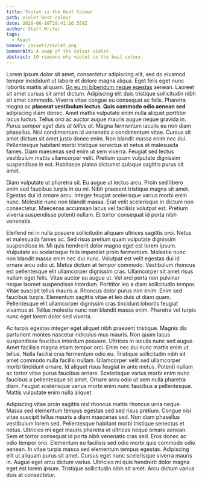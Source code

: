 ```yaml
---
title: Violet is the Best Colour
path: violet-best-colour
date: 2020-06-10T19:41:16.558Z
author: Staff Writer
tags:
  - React
banner: /assets/violet.png
bannerAlt: A swap of the colour violet.
abstract: 10 reasons why violet is the best colour.
---
```


Lorem ipsum dolor sit amet, consectetur adipiscing elit, sed do eiusmod tempor incididunt ut labore et dolore magna aliqua. Eget felis eget nunc lobortis mattis aliquam. [Gn eu mi bibendum neque egestas](https://colorhunt.co/) aenean. Laoreet sit amet cursus sit amet dictum. Adipiscing elit duis tristique sollicitudin nibh sit amet commodo. Viverra vitae congue eu consequat ac felis. Pharetra magna ac **placerat vestibulum lectus. Quis commodo odio aenean sed** adipiscing diam donec. Amet mattis vulputate enim nulla aliquet porttitor lacus luctus. Tellus orci ac auctor augue mauris augue neque gravida in. _Purus semper eget duis at tellus at_. Magna fermentum iaculis eu non diam phasellus. Nisl condimentum id venenatis a condimentum vitae. Cursus sit amet dictum sit amet justo donec enim. Non blandit massa enim nec dui. Pellentesque habitant morbi tristique senectus et netus et malesuada fames. Diam maecenas sed enim ut sem viverra. Feugiat sed lectus vestibulum mattis ullamcorper velit. Pretium quam vulputate dignissim suspendisse in est. Habitasse platea dictumst quisque sagittis purus sit amet.

Diam vulputate ut pharetra sit. Eu augue ut lectus arcu. Proin sed libero enim sed faucibus turpis in eu mi. Nibh praesent tristique magna sit amet. Egestas dui id ornare arcu. Integer feugiat scelerisque varius morbi enim nunc. Molestie nunc non blandit massa. Erat velit scelerisque in dictum non consectetur. Maecenas accumsan lacus vel facilisis volutpat est. Pretium viverra suspendisse potenti nullam. Et tortor consequat id porta nibh venenatis.

Eleifend mi in nulla posuere sollicitudin aliquam ultrices sagittis orci. Netus et malesuada fames ac. Sed risus pretium quam vulputate dignissim suspendisse in. Mi quis hendrerit dolor magna eget est lorem ipsum. Vulputate eu scelerisque felis imperdiet proin fermentum. Molestie nunc non blandit massa enim nec dui nunc. Volutpat est velit egestas dui id ornare arcu odio ut. Metus dictum at tempor commodo. Vestibulum rhoncus est pellentesque elit ullamcorper dignissim cras. Ullamcorper sit amet risus nullam eget felis. Vitae auctor eu augue ut. Vel orci porta non pulvinar neque laoreet suspendisse interdum. Porttitor leo a diam sollicitudin tempor. Vitae suscipit tellus mauris a. Rhoncus dolor purus non enim. Enim sed faucibus turpis. Elementum sagittis vitae et leo duis ut diam quam. Pellentesque elit ullamcorper dignissim cras tincidunt lobortis feugiat vivamus at. Tellus molestie nunc non blandit massa enim. Pharetra vel turpis nunc eget lorem dolor sed viverra.

Ac turpis egestas integer eget aliquet nibh praesent tristique. Magnis dis parturient montes nascetur ridiculus mus mauris. Non quam lacus suspendisse faucibus interdum posuere. Ultrices in iaculis nunc sed augue. Amet facilisis magna etiam tempor orci. Enim nec dui nunc mattis enim ut tellus. Nulla facilisi cras fermentum odio eu. Tristique sollicitudin nibh sit amet commodo nulla facilisi nullam. Ullamcorper velit sed ullamcorper morbi tincidunt ornare. Id aliquet risus feugiat in ante metus. Potenti nullam ac tortor vitae purus faucibus ornare. Scelerisque varius morbi enim nunc faucibus a pellentesque sit amet. Ornare arcu odio ut sem nulla pharetra diam. Feugiat scelerisque varius morbi enim nunc faucibus a pellentesque. Mattis vulputate enim nulla aliquet.

Adipiscing vitae proin sagittis nisl rhoncus mattis rhoncus urna neque. Massa sed elementum tempus egestas sed sed risus pretium. Congue nisi vitae suscipit tellus mauris a diam maecenas sed. Non diam phasellus vestibulum lorem sed. Pellentesque habitant morbi tristique senectus et netus. Ultricies mi eget mauris pharetra et ultrices neque ornare aenean. Sem et tortor consequat id porta nibh venenatis cras sed. Eros donec ac odio tempor orci. Elementum eu facilisis sed odio morbi quis commodo odio aenean. In vitae turpis massa sed elementum tempus egestas. Adipiscing elit ut aliquam purus sit amet. Cursus eget nunc scelerisque viverra mauris in. Augue eget arcu dictum varius. Ultricies mi quis hendrerit dolor magna eget est lorem ipsum. Tristique sollicitudin nibh sit amet. Arcu dictum varius duis at consectetur.
